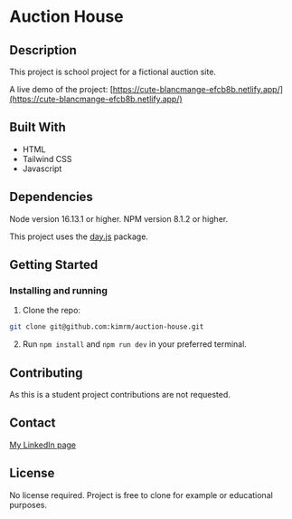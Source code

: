 # Auction House

## Description

This project is school project for a fictional auction site.

A live demo of the project:
[https://cute-blancmange-efcb8b.netlify.app/](https://cute-blancmange-efcb8b.netlify.app/)

## Built With

- HTML
- Tailwind CSS
- Javascript

## Dependencies

Node version 16.13.1 or higher.
NPM version 8.1.2 or higher.

This project uses the [day.js](https://day.js.org) package.

## Getting Started

### Installing and running

1. Clone the repo:

```bash
git clone git@github.com:kimrm/auction-house.git
```

2. Run `npm install` and `npm run dev` in your preferred terminal.

## Contributing

As this is a student project contributions are not requested.

## Contact

[My LinkedIn page](https://www.linkedin.com/in/kim-rune-moller/)

## License

No license required. Project is free to clone for example or educational purposes.
